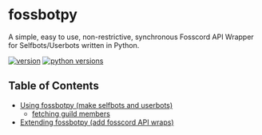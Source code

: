 fossbotpy
======

A simple, easy to use, non-restrictive, synchronous Fosscord API Wrapper for Selfbots/Userbots written in Python.

[![version](https://badge.fury.io/py/fossbotpy.svg)](https://badge.fury.io/py/fossbotpy) [![python versions](https://img.shields.io/badge/python-2.7%20%7C%203.5%20%7C%203.6%20%7C%203.7%20%7C%203.8%20%7C%203.9-green)](https://pypi.org/project/fossbotpy) 

Table of Contents
-----------------

-   [Using fossbotpy (make selfbots and userbots)](using.md)  
    -   [fetching guild members](using/fetchingGuildMembers.md)
-   [Extending fossbotpy (add fosscord API wraps)](extending.md)
